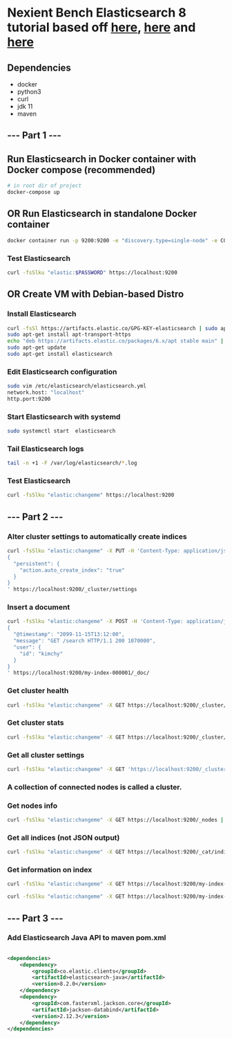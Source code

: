 # Nexient Bench Elasticsearch 8 tutorial based off [here](https://logz.io/blog/elasticsearch-tutorial/), [here](https://www.baeldung.com/elasticsearch-java) and [here](https://www.elastic.co/guide/en/elasticsearch/reference/current/docs-index_.html)

## Dependencies

- docker
- python3
- curl
- jdk 11
- maven

## --- Part 1 ---

## Run Elasticsearch in Docker container with Docker compose (recommended)

```bash
# in root dir of project
docker-compose up
```

## OR Run Elasticsearch in standalone Docker container

```bash
docker container run -p 9200:9200 -e "discovery.type=single-node" -e COLUMNS=$(tput cols) -e LINES=$(tput lines) -e ELASTIC_PASSWORD=changeme -i -t elasticsearch:8.2.0
```

### Test Elasticsearch

```bash
curl -fsSlku "elastic:$PASSWORD" https://localhost:9200
```

## OR Create VM with Debian-based Distro

### Install Elasticsearch

```bash
curl -fsSl https://artifacts.elastic.co/GPG-KEY-elasticsearch | sudo apt-key add -
sudo apt-get install apt-transport-https
echo "deb https://artifacts.elastic.co/packages/6.x/apt stable main" | sudo tee -a /etc/apt/sources.list.d/elastic-6.x.list
sudo apt-get update
sudo apt-get install elasticsearch
```

### Edit Elasticsearch configuration

```bash
sudo vim /etc/elasticsearch/elasticsearch.yml
network.host: "localhost"
http.port:9200
```

### Start Elasticsearch with systemd

```bash
sudo systemctl start  elasticsearch
```

### Tail Elasticsearch logs

```bash
tail -n +1 -F /var/log/elasticsearch/*.log
```

### Test Elasticsearch

```bash
curl -fsSlku "elastic:changeme" https://localhost:9200
```

## --- Part 2 ---

### Alter cluster settings to automatically create indices

```bash
curl -fsSlku "elastic:changeme" -X PUT -H 'Content-Type: application/json' -d '
{
  "persistent": {
    "action.auto_create_index": "true" 
  }
}
' https://localhost:9200/_cluster/settings
```

### Insert a document

```bash
curl -fsSlku "elastic:changeme" -X POST -H 'Content-Type: application/json' -d '
{
  "@timestamp": "2099-11-15T13:12:00",
  "message": "GET /search HTTP/1.1 200 1070000",
  "user": {
    "id": "kimchy"
  }
}
' https://localhost:9200/my-index-000001/_doc/
```

### Get cluster health

```bash
curl -fsSlku "elastic:changeme" -X GET https://localhost:9200/_cluster/health | python3 -m json.tool | less
```

### Get cluster stats

```bash
curl -fsSlku "elastic:changeme" -X GET https://localhost:9200/_cluster/stats | python3 -m json.tool | less
```

### Get all cluster settings

```bash
curl -fsSlku "elastic:changeme" -X GET 'https://localhost:9200/_cluster/settings/?include_defaults=true&flat_settings=true' | python3 -m json.tool | less
```

### A collection of connected nodes is called a cluster.

### Get nodes info

```bash
curl -fsSlku "elastic:changeme" -X GET https://localhost:9200/_nodes | python3 -m json.tool | less
```

### Get all indices (not JSON output)

```bash
curl -fsSlku "elastic:changeme" -X GET https://localhost:9200/_cat/indices |  less
```

### Get information on index

```bash
curl -fsSlku "elastic:changeme" -X GET https://localhost:9200/my-index-000001/ | python3 -m json.tool | less
```

```bash
curl -fsSlku "elastic:changeme" -X GET https://localhost:9200/my-index-000001/_search | python3 -m json.tool | less
```

## --- Part 3 ---

### Add Elasticsearch Java API to maven pom.xml

```xml

<dependencies>
    <dependency>
        <groupId>co.elastic.clients</groupId>
        <artifactId>elasticsearch-java</artifactId>
        <version>8.2.0</version>
    </dependency>
    <dependency>
        <groupId>com.fasterxml.jackson.core</groupId>
        <artifactId>jackson-databind</artifactId>
        <version>2.12.3</version>
    </dependency>
</dependencies> 
```

